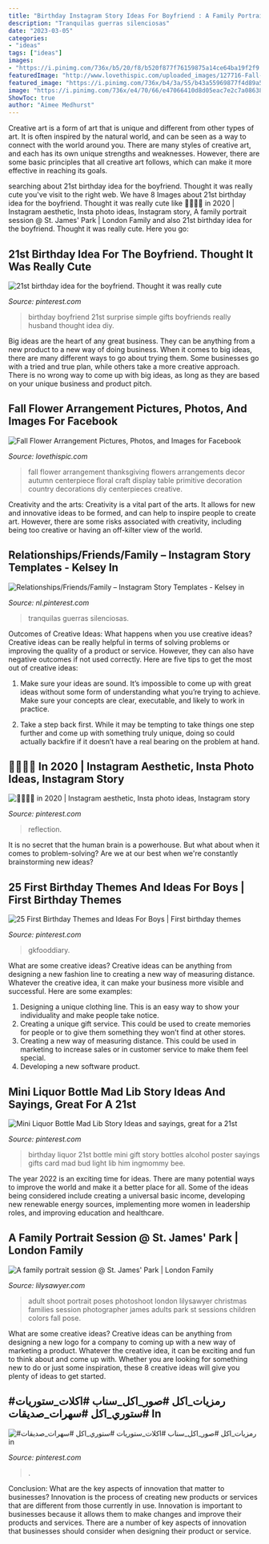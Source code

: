 ```yaml
---
title: "Birthday Instagram Story Ideas For Boyfriend : A Family Portrait Session @ St. James&#039; Park"
description: "Tranquilas guerras silenciosas"
date: "2023-03-05"
categories:
- "ideas"
tags: ["ideas"]
images:
- "https://i.pinimg.com/736x/b5/20/f8/b520f877f76159875a14ce64ba19f2f9.jpg"
featuredImage: "http://www.lovethispic.com/uploaded_images/127716-Fall-Flower-Arrangement.jpg"
featured_image: "https://i.pinimg.com/736x/b4/3a/55/b43a55969877f4d89a5cba2931776093--big-night-st-birthday.jpg"
image: "https://i.pinimg.com/736x/e4/70/66/e47066410d8d05eac7e2c7a086384875.jpg"
ShowToc: true
author: "Aimee Medhurst"
---
```



Creative art is a form of art that is unique and different from other types of art. It is often inspired by the natural world, and can be seen as a way to connect with the world around you. There are many styles of creative art, and each has its own unique strengths and weaknesses. However, there are some basic principles that all creative art follows, which can make it more effective in reaching its goals.

	

		
searching about 21st birthday idea for the boyfriend. Thought it was really cute you've visit to the right web. We have 8 Images about 21st birthday idea for the boyfriend. Thought it was really cute like 💌👼🏻🏹 in 2020 | Instagram aesthetic, Insta photo ideas, Instagram story, A family portrait session @ St. James&#039; Park | London Family and also 21st birthday idea for the boyfriend. Thought it was really cute. Here you go:
		
    
## 21st Birthday Idea For The Boyfriend. Thought It Was Really Cute

<img loading=lazy src="https://i.pinimg.com/736x/b4/3a/55/b43a55969877f4d89a5cba2931776093--big-night-st-birthday.jpg" onerror="this.onerror=null;this.src='https://tse4.mm.bing.net/th?id=OIP.s0znyMi91_lgehCI-kTqLQHaJ3&amp;pid=15.1';" alt="21st birthday idea for the boyfriend. Thought it was really cute">

_Source: pinterest.com_

>birthday boyfriend 21st surprise simple gifts boyfriends really husband thought idea diy. 

	

Big ideas are the heart of any great business. They can be anything from a new product to a new way of doing business. When it comes to big ideas, there are many different ways to go about trying them. Some businesses go with a tried and true plan, while others take a more creative approach. There is no wrong way to come up with big ideas, as long as they are based on your unique business and product pitch.

    
## Fall Flower Arrangement Pictures, Photos, And Images For Facebook

<img loading=lazy src="http://www.lovethispic.com/uploaded_images/127716-Fall-Flower-Arrangement.jpg" onerror="this.onerror=null;this.src='https://tse3.mm.bing.net/th?id=OIP.SJ0FYQv_tOk1ISFaaZCFXAHaLH&amp;pid=15.1';" alt="Fall Flower Arrangement Pictures, Photos, and Images for Facebook">

_Source: lovethispic.com_

>fall flower arrangement thanksgiving flowers arrangements decor autumn centerpiece floral craft display table primitive decoration country decorations diy centerpieces creative. 

	

Creativity and the arts:
Creativity is a vital part of the arts. It allows for new and innovative ideas to be formed, and can help to inspire people to create art. However, there are some risks associated with creativity, including being too creative or having an off-kilter view of the world.

    
## Relationships/Friends/Family – Instagram Story Templates - Kelsey In

<img loading=lazy src="https://i.pinimg.com/736x/e8/8e/c8/e88ec8cad2f01ef3eab12ab465c1f73c.jpg" onerror="this.onerror=null;this.src='https://tse1.mm.bing.net/th?id=OIP.WDS2v0Xad7OyRzttkdChcQHaNK&amp;pid=15.1';" alt="Relationships/Friends/Family – Instagram Story Templates - Kelsey in">

_Source: nl.pinterest.com_

>tranquilas guerras silenciosas. 

	

Outcomes of Creative Ideas: What happens when you use creative ideas?
Creative ideas can be really helpful in terms of solving problems or improving the quality of a product or service. However, they can also have negative outcomes if not used correctly. Here are five tips to get the most out of creative ideas:
1. Make sure your ideas are sound. It’s impossible to come up with great ideas without some form of understanding what you’re trying to achieve. Make sure your concepts are clear, executable, and likely to work in practice.

2. Take a step back first. While it may be tempting to take things one step further and come up with something truly unique, doing so could actually backfire if it doesn’t have a real bearing on the problem at hand.

    
## 💌👼🏻🏹 In 2020 | Instagram Aesthetic, Insta Photo Ideas, Instagram Story

<img loading=lazy src="https://i.pinimg.com/736x/6f/c6/bb/6fc6bbad84f1a2506691d8ee83d6242c.jpg" onerror="this.onerror=null;this.src='https://tse1.mm.bing.net/th?id=OIP.5Lx_5Hvt5p4dsdI43SFHqgHaNL&amp;pid=15.1';" alt="💌👼🏻🏹 in 2020 | Instagram aesthetic, Insta photo ideas, Instagram story">

_Source: pinterest.com_

>reflection. 

	

It is no secret that the human brain is a powerhouse. But what about when it comes to problem-solving? Are we at our best when we're constantly brainstorming new ideas?

    
## 25 First Birthday Themes And Ideas For Boys | First Birthday Themes

<img loading=lazy src="https://i.pinimg.com/736x/bc/1b/a9/bc1ba9063120555d7463eb4496c2e5ac.jpg" onerror="this.onerror=null;this.src='https://tse1.mm.bing.net/th?id=OIP.F_UbeDld10Njd59ZWX6c7AHaLH&amp;pid=15.1';" alt="25 First Birthday Themes and Ideas For Boys | First birthday themes">

_Source: pinterest.com_

>gkfooddiary. 

	

What are some creative ideas?
Creative ideas can be anything from designing a new fashion line to creating a new way of measuring distance. Whatever the creative idea, it can make your business more visible and successful. Here are some examples:
1. Designing a unique clothing line. This is an easy way to show your individuality and make people take notice.
2. Creating a unique gift service. This could be used to create memories for people or to give them something they won’t find at other stores.
3. Creating a new way of measuring distance. This could be used in marketing to increase sales or in customer service to make them feel special.
4. Developing a new software product.

    
## Mini Liquor Bottle Mad Lib Story Ideas And Sayings, Great For A 21st

<img loading=lazy src="https://i.pinimg.com/736x/e4/70/66/e47066410d8d05eac7e2c7a086384875.jpg" onerror="this.onerror=null;this.src='https://tse1.mm.bing.net/th?id=OIP.nFbuKllSVTbyvbd7EzdImQAAAA&amp;pid=15.1';" alt="Mini Liquor Bottle Mad Lib Story Ideas and sayings, great for a 21st">

_Source: pinterest.com_

>birthday liquor 21st bottle mini gift story bottles alcohol poster sayings gifts card mad bud light lib him ingmommy bee. 

	

The year 2022 is an exciting time for ideas. There are many potential ways to improve the world and make it a better place for all. Some of the ideas being considered include creating a universal basic income, developing new renewable energy sources, implementing more women in leadership roles, and improving education and healthcare.

    
## A Family Portrait Session @ St. James&#039; Park | London Family

<img loading=lazy src="https://lilysawyer.com/wp-726/wp-content/uploads/2012/12/ibrahimi_8_WEB.jpg" onerror="this.onerror=null;this.src='https://tse1.mm.bing.net/th?id=OIP.-SfkjpnnYAJsN50P-NJ6MQHaPe&amp;pid=15.1';" alt="A family portrait session @ St. James&#039; Park | London Family">

_Source: lilysawyer.com_

>adult shoot portrait poses photoshoot london lilysawyer christmas families session photographer james adults park st sessions children colors fall pose. 

	

What are some creative ideas?
Creative ideas can be anything from designing a new logo for a company to coming up with a new way of marketing a product. Whatever the creative idea, it can be exciting and fun to think about and come up with. Whether you are looking for something new to do or just some inspiration, these 8 creative ideas will give you plenty of ideas to get started.

    
## #رمزيات_اكل #صور_اكل_سناب #اكلات_ستوريات #ستوري_اكل #سهرات_صديقات In

<img loading=lazy src="https://i.pinimg.com/736x/b5/20/f8/b520f877f76159875a14ce64ba19f2f9.jpg" onerror="this.onerror=null;this.src='https://tse3.mm.bing.net/th?id=OIP.y_TUf10D0n76tI5MiyvCSgHaNK&amp;pid=15.1';" alt="#رمزيات_اكل #صور_اكل_سناب #اكلات_ستوريات #ستوري_اكل #سهرات_صديقات in">

_Source: pinterest.com_

>. 

	

Conclusion: What are the key aspects of innovation that matter to businesses?
Innovation is the process of creating new products or services that are different from those currently in use. Innovation is important to businesses because it allows them to make changes and improve their products and services. There are a number of key aspects of innovation that businesses should consider when designing their product or service.

